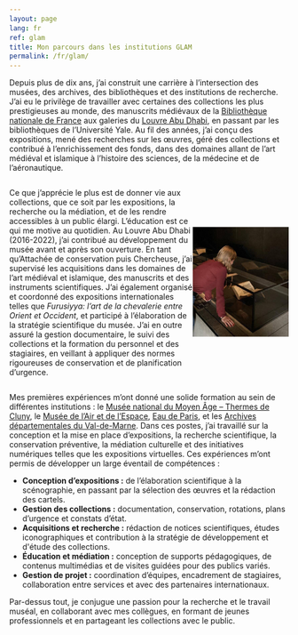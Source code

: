 ```yaml
---
layout: page
lang: fr
ref: glam
title: Mon parcours dans les institutions GLAM
permalink: /fr/glam/
---
```


Depuis plus de dix ans, j’ai construit une carrière à l’intersection des musées, des archives, des bibliothèques et des institutions de recherche. J’ai eu le privilège de travailler avec certaines des collections les plus prestigieuses au monde, des manuscrits médiévaux de la <a href="https://www.bnf.fr/fr">Bibliothèque nationale de France</a> aux galeries du <a href="https://www.louvreabudhabi.ae/">Louvre Abu Dhabi</a>, en passant par les bibliothèques de l’Université Yale. Au fil des années, j’ai conçu des expositions, mené des recherches sur les œuvres, géré des collections et contribué à l’enrichissement des fonds, dans des domaines allant de l’art médiéval et islamique à l’histoire des sciences, de la médecine et de l’aéronautique.  

<div style="display: flex; align-items: center;">

Ce que j’apprécie le plus est de donner vie aux collections, que ce soit par les expositions, la recherche ou la médiation, et de les rendre accessibles à un public élargi. L’éducation est ce qui me motive au quotidien. Au Louvre Abu Dhabi (2016-2022), j’ai contribué au développement du musée avant et après son ouverture. En tant qu’Attachée de conservation puis Chercheuse, j’ai supervisé les acquisitions dans les domaines de l’art médiéval et islamique, des manuscrits et des instruments scientifiques. J’ai également organisé et coordonné des expositions internationales telles que *Furusiyya: l’art de la chevalerie entre Orient et Occident*, et participé à l’élaboration de la stratégie scientifique du musée. J’ai en outre assuré la gestion documentaire, le suivi des collections et la formation du personnel et des stagiaires, en veillant à appliquer des normes rigoureuses de conservation et de planification d’urgence.  

  <a href="/assets/img/LAD.jpg" data-lightbox="PBP" data-title="Louvre Abu Dhabi ©Beverly Galdamez">
    <img src="/assets/img/LAD.jpg" title="Louvre Abu Dhabi ©Beverly Galdamez" style="width: 3000px; margin-right: 150px;">
  </a>
  
</div>

Mes premières expériences m’ont donné une solide formation au sein de différentes institutions : le <a href="https://www.musee-moyenage.fr/">Musée national du Moyen Âge – Thermes de Cluny</a>, le <a href="https://www.museeairespace.fr/">Musée de l’Air et de l’Espace</a>, <a href="https://www.eaudeparis.fr/">Eau de Paris</a>, et les <a href="https://archives.valdemarne.fr">Archives départementales du Val-de-Marne</a>. Dans ces postes, j’ai travaillé sur la conception et la mise en place d’expositions, la recherche scientifique, la conservation préventive, la médiation culturelle et des initiatives numériques telles que les expositions virtuelles. Ces expériences m’ont permis de développer un large éventail de compétences :  

- **Conception d’expositions :** de l’élaboration scientifique à la scénographie, en passant par la sélection des œuvres et la rédaction des cartels.  
- **Gestion des collections :** documentation, conservation, rotations, plans d’urgence et constats d’état.  
- **Acquisitions et recherche :** rédaction de notices scientifiques, études iconographiques et contribution à la stratégie de développement et d'étude des collections.  
- **Éducation et médiation :** conception de supports pédagogiques, de contenus multimédias et de visites guidées pour des publics variés.  
- **Gestion de projet :** coordination d’équipes, encadrement de stagiaires, collaboration entre services et avec des partenaires internationaux.  

Par-dessus tout, je conjugue une passion pour la recherche et le travail muséal, en collaborant avec mes collègues, en formant de jeunes professionnels et en partageant les collections avec le public.  

<br>